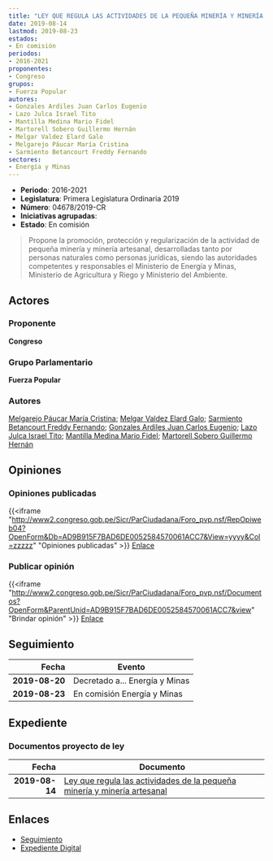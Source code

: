 ```yaml
---
title: "LEY QUE REGULA LAS ACTIVIDADES DE LA PEQUEÑA MINERÍA Y MINERÍA ARTESANAL"
date: 2019-08-14
lastmod: 2019-08-23
estados:
- En comisión
periodos:
- 2016-2021
proponentes:
- Congreso
grupos:
- Fuerza Popular
autores:
- Gonzales Ardiles Juan Carlos Eugenio
- Lazo Julca Israel Tito
- Mantilla Medina Mario Fidel
- Martorell Sobero Guillermo Hernán
- Melgar Valdez Elard Galo
- Melgarejo Páucar María Cristina
- Sarmiento Betancourt Freddy Fernando
sectores:
- Energía y Minas
---
```

- **Periodo**: 2016-2021
- **Legislatura**: Primera Legislatura Ordinaria 2019
- **Número**: 04678/2019-CR
- **Iniciativas agrupadas**: 
- **Estado**: En comisión

> Propone la promoción, protección y regularización de la actividad de pequeña minería y minería artesanal, desarrolladas tanto por personas naturales como personas jurídicas, siendo las autoridades competentes y responsables el Ministerio de Energía y Minas, Ministerio de Agricultura y Riego y Ministerio del Ambiente.


## Actores

### Proponente

**Congreso**

### Grupo Parlamentario

**Fuerza Popular**

### Autores

[Melgarejo Páucar María Cristina](mailto:mailto:mmelgarejo@congreso.gob.pe); [Melgar Valdez Elard Galo](mailto:mailto:emelgar@congreso.gob.pe); [Sarmiento Betancourt Freddy Fernando](mailto:mailto:fsarmiento@congreso.gob.pe); [Gonzales Ardiles Juan Carlos Eugenio](mailto:mailto:jgonzalesa@congreso.gob.pe); [Lazo Julca Israel Tito](mailto:mailto:ilazo@congreso.gob.pe); [Mantilla Medina Mario Fidel](mailto:mailto:mmantilla@congreso.gob.pe); [Martorell Sobero Guillermo Hernán](mailto:mailto:gmartorell@congreso.gob.pe)

## Opiniones

### Opiniones publicadas

{{<iframe "http://www2.congreso.gob.pe/Sicr/ParCiudadana/Foro_pvp.nsf/RepOpiweb04?OpenForm&Db=AD9B915F7BAD6DE0052584570061ACC7&View=yyyy&Col=zzzzz" "Opiniones publicadas" >}}
[Enlace](http://www2.congreso.gob.pe/Sicr/ParCiudadana/Foro_pvp.nsf/RepOpiweb04?OpenForm&Db=AD9B915F7BAD6DE0052584570061ACC7&View=yyyy&Col=zzzzz)

### Publicar opinión

{{<iframe "http://www2.congreso.gob.pe/Sicr/ParCiudadana/Foro_pvp.nsf/Documentos?OpenForm&ParentUnid=AD9B915F7BAD6DE0052584570061ACC7&view" "Brindar opinión" >}}
[Enlace](http://www2.congreso.gob.pe/Sicr/ParCiudadana/Foro_pvp.nsf/Documentos?OpenForm&ParentUnid=AD9B915F7BAD6DE0052584570061ACC7&view)


## Seguimiento

| Fecha | Evento |
|------:|--------|
| **2019-08-20** | Decretado a... Energía y Minas |
| **2019-08-23** | En comisión Energía y Minas |

## Expediente

### Documentos proyecto de ley

| Fecha | Documento |
|------:|-----------|
| **2019-08-14** | [Ley que regula las actividades de la pequeña minería y minería artesanal](http://www.leyes.congreso.gob.pe/Documentos/2016_2021/Proyectos_de_Ley_y_de_Resoluciones_Legislativas/PL0467520190812.pdf) |

## Enlaces

- [Seguimiento](http://www2.congreso.gob.pe/Sicr/TraDocEstProc/CLProLey2016.nsf/f7fff46988ca05b1052578e100829cc7/e3c173d4ba1b8134052584560081fee7?OpenDocument)
- [Expediente Digital](http://www2.congreso.gob.pe/Sicr/TraDocEstProc/Expvirt_2011.nsf/visbusqptramdoc1621/04678?opendocument)


